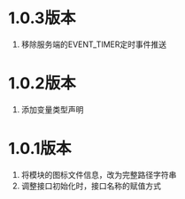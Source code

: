 # 1.0.3版本

1. 移除服务端的EVENT_TIMER定时事件推送

# 1.0.2版本

1. 添加变量类型声明

# 1.0.1版本

1. 将模块的图标文件信息，改为完整路径字符串
2. 调整接口初始化时，接口名称的赋值方式
